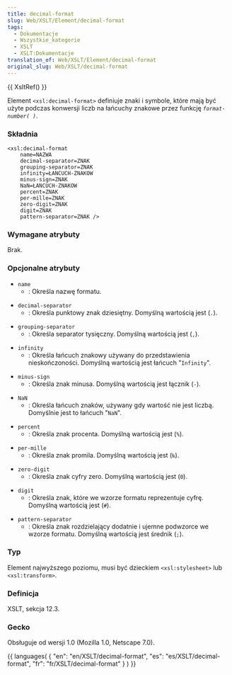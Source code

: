 ```yaml
---
title: decimal-format
slug: Web/XSLT/Element/decimal-format
tags:
  - Dokumentacje
  - Wszystkie_kategorie
  - XSLT
  - XSLT:Dokumentacje
translation_of: Web/XSLT/Element/decimal-format
original_slug: Web/XSLT/decimal-format
---
```

{{ XsltRef() }}

Element `<xsl:decimal-format>` definiuje znaki i symbole, które mają być użyte podczas konwersji liczb na łańcuchy znakowe przez funkcję _`format-number( )`_.

### Składnia

    <xsl:decimal-format
    	name=NAZWA
    	decimal-separator=ZNAK
    	grouping-separator=ZNAK
    	infinity=ŁANCUCH-ZNAKOW
    	minus-sign=ZNAK
    	NaN=ŁANCUCH-ZNAKOW
    	percent=ZNAK
    	per-mille=ZNAK
    	zero-digit=ZNAK
    	digit=ZNAK
    	pattern-separator=ZNAK />

### Wymagane atrybuty

Brak.

### Opcjonalne atrybuty

- `name`
  - : Określa nazwę formatu.

<!---->

- `decimal-separator`
  - : Określa punktowy znak dziesiętny. Domyślną wartością jest (`.`).

<!---->

- `grouping-separator`
  - : Określa separator tysięczny. Domyślną wartością jest (`,`).

<!---->

- `infinity`
  - : Określa łańcuch znakowy używany do przedstawienia nieskończoności. Domyślną wartością jest łańcuch "`Infinity`".

<!---->

- `minus-sign`
  - : Określa znak minusa. Domyślną wartością jest łącznik (`-`).

<!---->

- `NaN`
  - : Określa łańcuch znaków, używany gdy wartość nie jest liczbą. Domyślnie jest to łańcuch "`NaN`".

<!---->

- `percent`
  - : Określa znak procenta. Domyślną wartością jest (`%`).

<!---->

- `per-mille`
  - : Określa znak promila. Domyślną wartością jest (`‰`).

<!---->

- `zero-digit`
  - : Określa znak cyfry zero. Domyślną wartością jest (`0`).

<!---->

- `digit`
  - : Określa znak, które we wzorze formatu reprezentuje cyfrę. Domyślną wartością jest (`#`).

<!---->

- `pattern-separator`
  - : Określa znak rozdzielający dodatnie i ujemne podwzorce we wzorze formatu. Domyślną wartością jest średnik (`;`).

### Typ

Element najwyższego poziomu, musi być dzieckiem `<xsl:stylesheet>` lub `<xsl:transform>`.

### Definicja

XSLT, sekcja 12.3.

### Gecko

Obsługuje od wersji 1.0 (Mozilla 1.0, Netscape 7.0).

{{ languages( { "en": "en/XSLT/decimal-format", "es": "es/XSLT/decimal-format", "fr": "fr/XSLT/decimal-format" } ) }}
